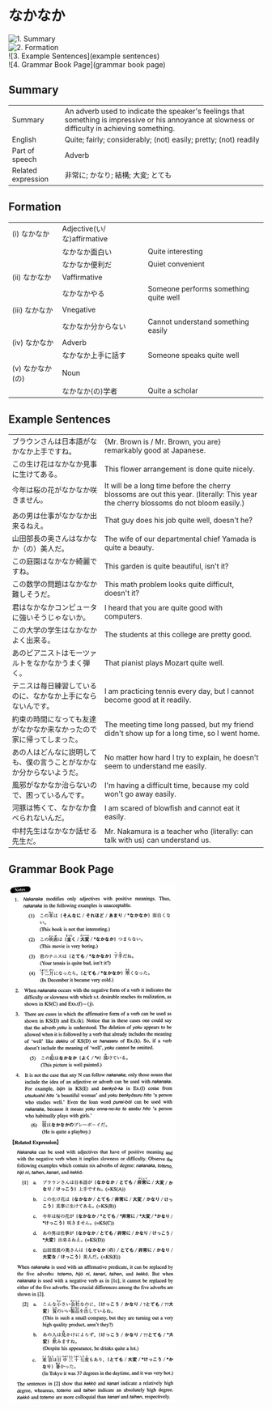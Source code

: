 # なかなか

![1. Summary](summary)<br>
![2. Formation](formation)<br>
![3. Example Sentences](example sentences)<br>
![4. Grammar Book Page](grammar book page)<br>


## Summary

<table><tr>   <td>Summary</td>   <td>An adverb used to indicate the speaker's feelings that something is impressive or his annoyance at slowness or difficulty in achieving something.</td></tr><tr>   <td>English</td>   <td>Quite; fairly; considerably; (not) easily; pretty; (not) readily</td></tr><tr>   <td>Part of speech</td>   <td>Adverb</td></tr><tr>   <td>Related expression</td>   <td>非常に; かなり; 結構; 大変; とても</td></tr></table>

## Formation

<table class="table"><tbody><tr class="tr head"><td class="td"><span class="numbers">(i)</span> <span class="concept">なかなか</span></td><td class="td"><span class="concept"></span><span>Adjective(い/な)affirmative</span></td><td class="td"></td></tr><tr class="tr"><td class="td"><span class="concept"></span></td><td class="td"><span class="concept">なかなか</span><span>面白い</span></td><td class="td"><span>Quite interesting</span></td></tr><tr class="tr"><td class="td"><span class="concept"></span></td><td class="td"><span class="concept">なかなか</span><span>便利だ</span></td><td class="td"><span>Quiet convenient</span></td></tr><tr class="tr head"><td class="td"><span class="numbers">(ii)</span> <span class="concept">なかなか</span></td><td class="td"><span class="concept"></span><span>Vaffirmative</span></td><td class="td"></td></tr><tr class="tr"><td class="td"><span class="concept"></span></td><td class="td"><span class="concept">なかなか</span><span>やる</span></td><td class="td"><span>Someone performs something quite well</span></td></tr><tr class="tr head"><td class="td"><span class="numbers">(iii)</span> <span class="concept">なかなか</span></td><td class="td"><span class="concept"></span><span>Vnegative</span></td><td class="td"></td></tr><tr class="tr"><td class="td"><span class="concept"></span></td><td class="td"><span class="concept">なかなか</span><span>分からない</span></td><td class="td"><span>Cannot understand something easily</span></td></tr><tr class="tr head"><td class="td"><span class="numbers">(iv)</span> <span class="concept">なかなか</span></td><td class="td"><span class="concept"></span><span>Adverb</span></td><td class="td"></td></tr><tr class="tr"><td class="td"><span class="concept"></span></td><td class="td"><span class="concept">なかなか</span><span>上手に話す</span></td><td class="td"><span>Someone speaks quite well</span></td></tr><tr class="tr head"><td class="td"><span class="numbers">(v)</span> <span class="concept">なかなか</span><span>(の)</span> </td><td class="td"><span class="concept"></span><span>Noun</span></td><td class="td"></td></tr><tr class="tr"><td class="td"><span class="concept"></span></td><td class="td"><span class="concept">なかなか</span><span>(の)学者</span></td><td class="td"><span>Quite a scholar</span></td></tr></tbody></table>

## Example Sentences

<table><tr>   <td>ブラウンさんは日本語がなかなか上手ですね。</td>   <td>{Mr. Brown is / Mr. Brown, you are} remarkably good at Japanese.</td></tr><tr>   <td>この生け花はなかなか見事に生けてある。</td>   <td>This flower arrangement is done quite nicely.</td></tr><tr>   <td>今年は桜の花がなかなか咲きません。</td>   <td>It will be a long time before the cherry blossoms are out this year. (literally: This year the cherry blossoms do not bloom easily.)</td></tr><tr>   <td>あの男は仕事がなかなか出来るねえ。</td>   <td>That guy does his job quite well, doesn't he?</td></tr><tr>   <td>山田部長の奥さんはなかなか（の）美人だ。</td>   <td>The wife of our departmental chief Yamada is quite a beauty.</td></tr><tr>   <td>この庭園はなかなか綺麗ですね。</td>   <td>This garden is quite beautiful, isn't it?</td></tr><tr>   <td>この数学の問題はなかなか難しそうだ。</td>   <td>This math problem looks quite difficult, doesn't it?</td></tr><tr>   <td>君はなかなかコンピュータに強いそうじゃないか。</td>   <td>I heard that you are quite good with computers.</td></tr><tr>   <td>この大学の学生はなかなかよく出来る。</td>   <td>The students at this college are pretty good.</td></tr><tr>   <td>あのピアニストはモーツァルトをなかなかうまく弾く。</td>   <td>That pianist plays Mozart quite well.</td></tr><tr>   <td>テニスは毎日練習しているのに、なかなか上手にならないんです。</td>   <td>I am practicing tennis every day, but I cannot become good at it readily.</td></tr><tr>   <td>約束の時間になっても友達がなかなか来なかったので家に帰ってしまった。</td>   <td>The meeting time long passed, but my friend didn't show up for a long time, so I went home.</td></tr><tr>   <td>あの人はどんなに説明しても、僕の言うことがなかなか分からないようだ。</td>   <td>No matter how hard I try to explain, he doesn't seem to understand me easily.</td></tr><tr>   <td>風邪がなかなか治らないので、困っているんです。</td>   <td>I'm having a difficult time, because my cold won't go away easily.</td></tr><tr>   <td>河豚は怖くて、なかなか食べられないんだ。</td>   <td>I am scared of blowfish and cannot eat it easily.</td></tr><tr>   <td>中村先生はなかなか話せる先生だ。</td>   <td>Mr. Nakamura is a teacher who (literally: can talk with us) can understand us.</td></tr></table>

## Grammar Book Page

![](../img/Intermediateなかなか.png)


